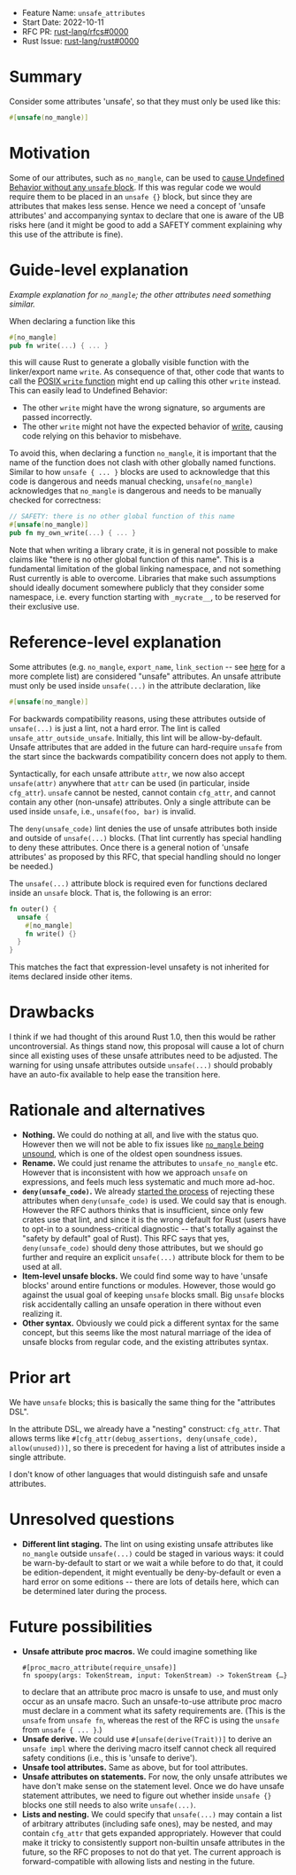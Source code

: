 - Feature Name: `unsafe_attributes`
- Start Date: 2022-10-11
- RFC PR: [rust-lang/rfcs#0000](https://github.com/rust-lang/rfcs/pull/0000)
- Rust Issue: [rust-lang/rust#0000](https://github.com/rust-lang/rust/issues/0000)

# Summary
[summary]: #summary

Consider some attributes 'unsafe', so that they must only be used like this:

```rust
#[unsafe(no_mangle)]
```

# Motivation
[motivation]: #motivation

Some of our attributes, such as `no_mangle`, can be used to
[cause Undefined Behavior without any `unsafe` block](https://github.com/rust-lang/rust/issues/28179).
If this was regular code we would require them to be placed in an `unsafe {}`
block, but since they are attributes that makes less sense. Hence we need a
concept of 'unsafe attributes' and accompanying syntax to declare that one is
aware of the UB risks here (and it might be good to add a SAFETY comment
explaining why this use of the attribute is fine).

# Guide-level explanation
[guide-level-explanation]: #guide-level-explanation

*Example explanation for `no_mangle`; the other attributes need something similar.*

When declaring a function like this

```rust
#[no_mangle]
pub fn write(...) { ... }
```

this will cause Rust to generate a globally visible function with the
linker/export name `write`. As consequence of that, other code that wants to
call the
[POSIX `write` function](https://pubs.opengroup.org/onlinepubs/9699919799/functions/write.html) might
end up calling this other `write` instead. This can easily lead to Undefined
Behavior:
- The other `write` might have the wrong signature, so arguments are passed
  incorrectly.
- The other `write` might not have the expected behavior of
  [write](https://man7.org/linux/man-pages/man2/write.2.html), causing code
  relying on this behavior to misbehave.

To avoid this, when declaring a function `no_mangle`, it is important that the
name of the function does not clash with other globally named functions. Similar
to how `unsafe { ... }` blocks are used to acknowledge that this code is
dangerous and needs manual checking, `unsafe(no_mangle)` acknowledges that
`no_mangle` is dangerous and needs to be manually checked for correctness:

```rust
// SAFETY: there is no other global function of this name
#[unsafe(no_mangle)]
pub fn my_own_write(...) { ... }
```

Note that when writing a library crate, it is in general not possible to make
claims like "there is no other global function of this name". This is a
fundamental limitation of the global linking namespace, and not something Rust
currently is able to overcome. Libraries that make such assumptions should
ideally document somewhere publicly that they consider some namespace, i.e.
every function starting with `_mycrate__`, to be reserved for their exclusive
use.

# Reference-level explanation
[reference-level-explanation]: #reference-level-explanation

Some attributes (e.g. `no_mangle`, `export_name`, `link_section` -- see
[here](https://github.com/rust-lang/rust/issues/82499) for a more complete list)
are considered "unsafe" attributes. An unsafe attribute must only be used inside
`unsafe(...)` in the attribute declaration, like

```rust
#[unsafe(no_mangle)]
```

For backwards compatibility reasons, using these attributes outside of
`unsafe(...)` is just a lint, not a hard error. The lint is called
`unsafe_attr_outside_unsafe`. Initially, this lint will be allow-by-default.
Unsafe attributes that are added in the future can hard-require `unsafe` from
the start since the backwards compatibility concern does not apply to them.

Syntactically, for each unsafe attribute `attr`, we now also accept
`unsafe(attr)` anywhere that `attr` can be used (in particular, inside
`cfg_attr`). `unsafe` cannot be nested, cannot contain `cfg_attr`, and cannot
contain any other (non-unsafe) attributes. Only a single attribute can be used
inside `unsafe`, i.e., `unsafe(foo, bar)` is invalid.

The `deny(unsafe_code)` lint denies the use of unsafe attributes both inside and
outside of `unsafe(...)` blocks. (That lint currently has special handling to
deny these attributes. Once there is a general notion of 'unsafe attributes' as
proposed by this RFC, that special handling should no longer be needed.)

The `unsafe(...)` attribute block is required even for functions declared inside
an `unsafe` block. That is, the following is an error:

```rust
fn outer() {
  unsafe {
    #[no_mangle]
    fn write() {}
  }
}
```

This matches the fact that expression-level unsafety is not inherited for items
declared inside other items.

# Drawbacks
[drawbacks]: #drawbacks

I think if we had thought of this around Rust 1.0, then this would be rather
uncontroversial. As things stand now, this proposal will cause a lot of churn
since all existing uses of these unsafe attributes need to be adjusted. The
warning for using unsafe attributes outside `unsafe(...)` should probably have
an auto-fix available to help ease the transition here.

# Rationale and alternatives
[rationale-and-alternatives]: #rationale-and-alternatives

- **Nothing.** We could do nothing at all, and live with the status quo. However
  then we will not be able to fix issues like
  [`no_mangle` being unsound](https://github.com/rust-lang/rust/issues/28179),
  which is one of the oldest open soundness issues.
- **Rename.** We could just rename the attributes to `unsafe_no_mangle` etc.
  However that is inconsistent with how we approach `unsafe` on expressions, and
  feels much less systematic and much more ad-hoc.
- **`deny(unsafe_code)`.** We already
  [started the process](https://github.com/rust-lang/rust/issues/82499) of
  rejecting these attributes when `deny(unsafe_code)` is used. We could say that
  is enough. However the RFC authors thinks that is insufficient, since only few
  crates use that lint, and since it is the wrong default for Rust (users have
  to opt-in to a soundness-critical diagnostic -- that's totally against the
  "safety by default" goal of Rust). This RFC says that yes, `deny(unsafe_code)`
  should deny those attributes, but we should go further and require an explicit
  `unsafe(...)` attribute block for them to be used at all.
- **Item-level unsafe blocks.** We could find some way to have 'unsafe blocks'
  around entire functions or modules. However, those would go against the usual
  goal of keeping `unsafe` blocks small. Big `unsafe` blocks risk accidentally
  calling an unsafe operation in there without even realizing it.
- **Other syntax.** Obviously we could pick a different syntax for the same
  concept, but this seems like the most natural marriage of the idea of unsafe
  blocks from regular code, and the existing attributes syntax.

# Prior art
[prior-art]: #prior-art

We have `unsafe` blocks; this is basically the same thing for the "attributes
DSL".

In the attribute DSL, we already have a "nesting" construct: `cfg_attr`. That
allows terms like
`#[cfg_attr(debug_assertions, deny(unsafe_code), allow(unused))]`, so there is
precedent for having a list of attributes inside a single attribute.

I don't know of other languages that would distinguish safe and unsafe
attributes.

# Unresolved questions
[unresolved-questions]: #unresolved-questions

- **Different lint staging.** The lint on using existing unsafe attributes like
  `no_mangle` outside `unsafe(...)` could be staged in various ways: it could be
  warn-by-default to start or we wait a while before to do that, it could be
  edition-dependent, it might eventually be deny-by-default or even a hard error
  on some editions -- there are lots of details here, which can be determined
  later during the process.

# Future possibilities
[future-possibilities]: #future-possibilities

- **Unsafe attribute proc macros.** We could imagine something like
    ```
    #[proc_macro_attribute(require_unsafe)]
    fn spoopy(args: TokenStream, input: TokenStream) -> TokenStream {…}
    ```
  to declare that an attribute proc macro is unsafe to use, and must only
  occur as an unsafe macro. Such an unsafe-to-use attribute proc macro must
  declare in a comment what its safety requirements are. (This is the `unsafe`
  from `unsafe fn`, whereas the rest of the RFC is using the `unsafe` from
  `unsafe { ... }`.)
- **Unsafe derive.** We could use `#[unsafe(derive(Trait))]` to derive an
  `unsafe impl` where the deriving macro itself cannot check all required safety
  conditions (i.e., this is 'unsafe to derive').
- **Unsafe tool attributes.** Same as above, but for tool attributes.
- **Unsafe attributes on statements.** For now, the only unsafe attributes we
  have don't make sense on the statement level. Once we do have unsafe statement
  attributes, we need to figure out whether inside `unsafe {}` blocks one still
  needs to also write `unsafe(...)`.
- **Lists and nesting.** We could specify that `unsafe(...)` may contain a list
  of arbitrary attributes (including safe ones), may be nested, and may contain
  `cfg_attr` that gets expanded appropriately. However that could make it tricky
  to consistently support non-builtin unsafe attributes in the future, so the
  RFC proposes to not do that yet. The current approach is forward-compatible
  with allowing lists and nesting in the future.
